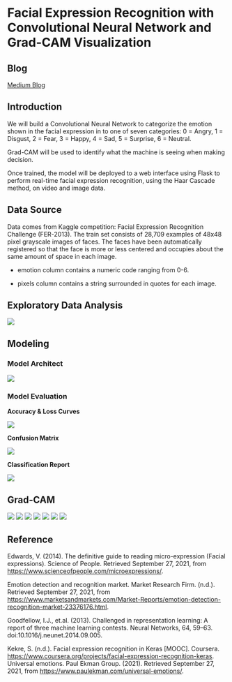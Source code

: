 # Facial Expression Recognition with Convolutional Neural Network and Grad-CAM Visualization

## Blog

[Medium Blog]()

## Introduction

We will build a Convolutional Neural Network to categorize the emotion shown in the facial expression in to one of seven categories: 0 = Angry, 1 = Disgust, 2 = Fear, 3 = Happy, 4 = Sad, 5 = Surprise, 6 = Neutral. 

Grad-CAM will be used to identify what the machine is seeing when making decision.

Once trained, the model will be deployed to a web interface using Flask to perform real-time facial expression recognition, using the Haar Cascade method, on video and image data.

## Data Source

Data comes from Kaggle competition: Facial Expression Recognition Challenge (FER-2013). The train set consists of 28,709 examples of 48x48 pixel grayscale images of faces. The faces have been automatically registered so that the face is more or less centered and occupies about the same amount of space in each image. 

* emotion column contains a numeric code ranging from 0-6.

* pixels  column contains a string surrounded in quotes for each image.

## Exploratory Data Analysis

<img src = '../main/Data/samples.png'>

## Modeling

### Model Architect

<img src = '../main/Data/model_summary.png'>

### Model Evaluation

**Accuracy & Loss Curves**

<img src = '../main/Data/acc_loss_curve.png'>

**Confusion Matrix**

<img src = '../main/Data/cm.png'>

**Classification Report**

<img src = '../main/Data/classification_report.png'>

## Grad-CAM

<img src = '../main/Data/gradcam1.png'>

<img src = '../main/Data/gradcam2.png'>

<img src = '../main/Data/gradcam3.png'>

<img src = '../main/Data/gradcam4.png'>

<img src = '../main/Data/gradcam5.png'>

<img src = '../main/Data/gradcam6.png'>

<img src = '../main/Data/gradcam7.png'>

## Reference

Edwards, V. (2014). The definitive guide to reading micro-expression (Facial expressions). Science of People. Retrieved September 27, 2021, from https://www.scienceofpeople.com/microexpressions/.

Emotion detection and recognition market. Market Research Firm. (n.d.). Retrieved September 27, 2021, from https://www.marketsandmarkets.com/Market-Reports/emotion-detection-recognition-market-23376176.html.

Goodfellow, I.J., et.al. (2013). Challenged in representation learning: A report of three machine learning contests. Neural Networks, 64, 59–63. doi:10.1016/j.neunet.2014.09.005.

Kekre, S. (n.d.). Facial expression recognition in Keras [MOOC]. Coursera. https://www.coursera.org/projects/facial-expression-recognition-keras.
Universal emotions. Paul Ekman Group. (2021). Retrieved September 27, 2021, from https://www.paulekman.com/universal-emotions/.
